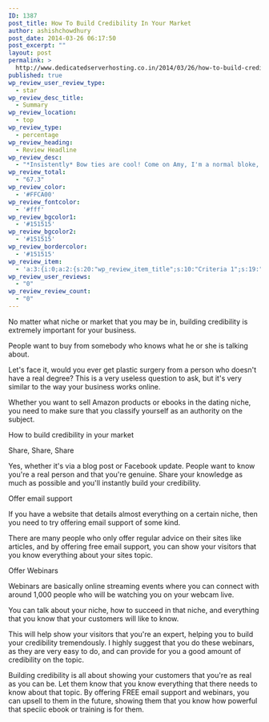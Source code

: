 ```yaml
---
ID: 1387
post_title: How To Build Credibility In Your Market
author: ashishchowdhury
post_date: 2014-03-26 06:17:50
post_excerpt: ""
layout: post
permalink: >
  http://www.dedicatedserverhosting.co.in/2014/03/26/how-to-build-credibility-in-your-market/
published: true
wp_review_user_review_type:
  - star
wp_review_desc_title:
  - Summary
wp_review_location:
  - top
wp_review_type:
  - percentage
wp_review_heading:
  - Review Headline
wp_review_desc:
  - "*Insistently* Bow ties are cool! Come on Amy, I'm a normal bloke, tell me what normal blokes do! You know how I sometimes have really brilliant ideas? You hate me; you want to kill me! Well, go on! Kill me! KILL ME!"
wp_review_total:
  - "67.3"
wp_review_color:
  - '#FFCA00'
wp_review_fontcolor:
  - '#fff'
wp_review_bgcolor1:
  - '#151515'
wp_review_bgcolor2:
  - '#151515'
wp_review_bordercolor:
  - '#151515'
wp_review_item:
  - 'a:3:{i:0;a:2:{s:20:"wp_review_item_title";s:10:"Criteria 1";s:19:"wp_review_item_star";s:2:"84";}i:1;a:2:{s:20:"wp_review_item_title";s:10:"Criteria 2";s:19:"wp_review_item_star";s:2:"49";}i:2;a:2:{s:20:"wp_review_item_title";s:10:"Criteria 3";s:19:"wp_review_item_star";s:2:"69";}}'
wp_review_user_reviews:
  - "0"
wp_review_review_count:
  - "0"
---
```

No matter what niche or market that you may be in, building credibility is extremely important for your business.

People want to buy from somebody who knows what he or she is talking about.

Let's face it, would you ever get plastic surgery from a person who doesn't have a real degree? This is a very useless question to ask, but it's very similar to the way your business works online.

Whether you want to sell Amazon products or ebooks in the dating niche, you need to make sure that you classify yourself as an authority on the subject. 

How to build credibility in your market 

Share, Share, Share

Yes, whether it's via a blog post or Facebook update. People want to know you're a real person and that you're genuine. Share your knowledge as much as possible and you'll instantly build your credibility.

Offer email support

If you have a website that details almost everything on a certain niche, then you need to try offering email support of some kind.

There are many people who only offer regular advice on their sites like articles, and by offering free email support, you can show your visitors that you know everything about your sites topic. 

Offer Webinars 

Webinars are basically online streaming events where you can connect with around 1,000 people who will be watching you on your webcam live.

You can talk about your niche, how to succeed in that niche, and everything that you know that your customers will like to know.

This will help show your visitors that you're an expert, helping you to build your credibility tremendously. I highly suggest that you do these webinars, as they are very easy to do, and can provide for you a good amount of credibility on the topic. 

Building credibility is all about showing your customers that you're as real as you can be. Let them know that you know everything that there needs to know about that topic. By offering FREE email support and webinars, you can upsell to them in the future, showing them that you know how powerful that speciic ebook or training is for them.